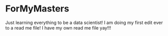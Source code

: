 # ForMyMasters
Just learning everything to be a data scientist!
I am doing my first edit ever to a read me file! 
I have my own read me file yay!!!
